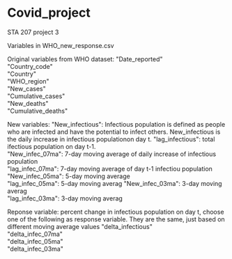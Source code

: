 # Covid_project
STA 207 project 3

Variables in WHO_new_response.csv

Original variables from WHO dataset:
"Date_reported"     
"Country_code"      
"Country"           
"WHO_region"       
"New_cases"         
"Cumulative_cases"  
"New_deaths"        
"Cumulative_deaths"

New variables:
"New_infectious": Infectious population is defined as people who are infected and have the potential to infect others. New_infectious is the daily increase in infectious populationon day t. 
"lag_infectious": total ifectious population on day t-1.  
"New_infec_07ma": 7-day moving average of daily increase of infectious population  
"lag_infec_07ma": 7-day moving average of day t-1 infectiou population
"New_infec_05ma": 5-day moving average    
"lag_infec_05ma": 5-day moving averag
"New_infec_03ma": 3-day moving averag  
"lag_infec_03ma": 3-day moving averag

Reponse variable: percent change in infectious population on day t, choose one of the following as response variable. They are the same, just based on different moving average values
"delta_infectious"  
"delta_infec_07ma"  
"delta_infec_05ma"  
"delta_infec_03ma" 
